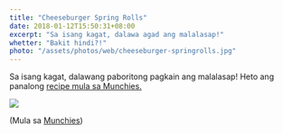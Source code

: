 ```yaml
---
title: "Cheeseburger Spring Rolls"
date: 2018-01-12T15:50:31+08:00
excerpt: "Sa isang kagat, dalawa agad ang malalasap!"
whetter: "Bakit hindi?!"
photo: "/assets/photos/web/cheeseburger-springrolls.jpg"
---
```


Sa isang kagat, dalawang paboritong pagkain ang malalasap! Heto ang panalong [recipe mula sa Munchies.](https://munchies.vice.com/en_us/article/pa33n8/cheeseburger-egg-rolls-recipe) 

![](/assets/photos/web/cheeseburger-springrolls-with-sauce.jpg)

(Mula sa <a class="original-source" href="https://munchies.vice.com/en_uk/article/pazgzg/the-cheeseburger-spring-roll-is-so-wrong-its-right">Munchies</a>)



